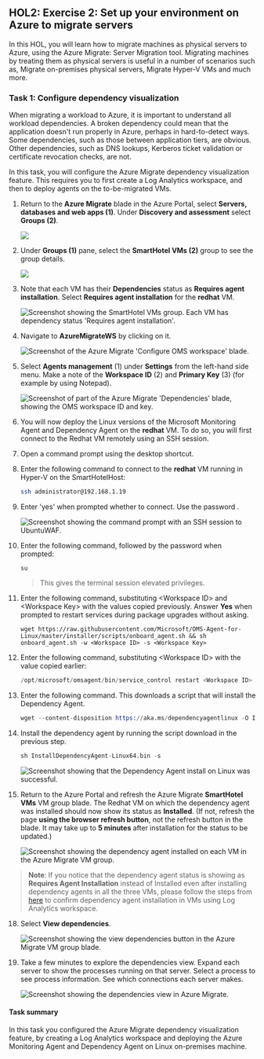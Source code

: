 ## HOL2: Exercise 2: Set up your environment on Azure to migrate servers

In this HOL, you will learn how to migrate machines as physical servers to Azure, using the Azure Migrate: Server Migration tool. Migrating machines by treating them as physical servers is useful in a number of scenarios such as, Migrate on-premises physical servers, Migrate Hyper-V VMs and much more.


### Task 1: Configure dependency visualization

When migrating a workload to Azure, it is important to understand all workload dependencies. A broken dependency could mean that the application doesn't run properly in Azure, perhaps in hard-to-detect ways. Some dependencies, such as those between application tiers, are obvious. Other dependencies, such as DNS lookups, Kerberos ticket validation or certificate revocation checks, are not.

In this task, you will configure the Azure Migrate dependency visualization feature. This requires you to first create a Log Analytics workspace, and then to deploy agents on the to-be-migrated VMs.

1. Return to the **Azure Migrate** blade in the Azure Portal, select **Servers, databases and web apps (1)**. Under **Discovery and assessment** select **Groups (2)**.

    ![](Images/upd-nwgrpopen.png)   

2. Under **Groups (1)** pane, select the **SmartHotel VMs (2)** group to see the group details. 

    ![](Images/upd-hol1-e2-t2-s2.png)  

3. Note that each VM has their **Dependencies** status as **Requires agent installation**. Select **Requires agent installation** for the **redhat** VM.

    ![Screenshot showing the SmartHotel VMs group. Each VM has dependency status 'Requires agent installation'.](Images/upd-hol2-e2-s3.png "SmartHotel VMs server group")

4. Navigate to **AzureMigrateWS<inject key="DeploymentID" enableCopy="false" />** by clicking on it.

    ![Screenshot of the Azure Migrate 'Configure OMS workspace' blade.](Images/omsworkspace.png "OMS Workspace settings")

7. Select **Agents management** (1) under **Settings** from the left-hand side menu. Make a note of the **Workspace ID** (2) and **Primary Key** (3) (for example by using Notepad).

    ![Screenshot of part of the Azure Migrate 'Dependencies' blade, showing the OMS workspace ID and key.](Images/upd-workspace-id-key.png "OMS Workspace ID and primary key")

8. You will now deploy the Linux versions of the Microsoft Monitoring Agent and Dependency Agent on the **redhat** VM. To do so, you will first connect to the Redhat VM remotely using an SSH session.

9. Open a command prompt using the desktop shortcut.  

10. Enter the following command to connect to the **redhat** VM running in Hyper-V on the SmartHotelHost:

    ```bash
    ssh administrator@192.168.1.19
    ```

11. Enter 'yes' when prompted whether to connect. Use the password **<inject key="SmartHotelHost Admin Password" />**.

    ![Screenshot showing the command prompt with an SSH session to UbuntuWAF.](Images/upd-ssh.png "SSH session with UbuntuWAF")

12. Enter the following command, followed by the password **<inject key="SmartHotelHost Admin Password" />** when prompted:
  
    ```
    su
    ```

    > This gives the terminal session elevated privileges.

13. Enter the following command, substituting \<Workspace ID\> and \<Workspace Key\> with the values copied previously. Answer **Yes** when prompted to restart services during package upgrades without asking.  

    ```
    wget https://raw.githubusercontent.com/Microsoft/OMS-Agent-for-Linux/master/installer/scripts/onboard_agent.sh && sh onboard_agent.sh -w <Workspace ID> -s <Workspace Key>
    ```

14. Enter the following command, substituting \<Workspace ID\> with the value copied earlier:

    ```s
    /opt/microsoft/omsagent/bin/service_control restart <Workspace ID>
    ```

15. Enter the following command. This downloads a script that will install the Dependency Agent.

    ```s
    wget --content-disposition https://aka.ms/dependencyagentlinux -O InstallDependencyAgent-Linux64.bin
    ```

16. Install the dependency agent by running the script download in the previous step.

    ```s
    sh InstallDependencyAgent-Linux64.bin -s
    ```

    ![Screenshot showing that the Dependency Agent install on Linux was successful.](Images/upd-da-linux-done.png "Dependency Agent installation was successful")
    

17. Return to the Azure Portal and refresh the Azure Migrate **SmartHotel VMs** VM group blade. The Redhat VM on which the dependency agent was installed should now show its status as **Installed**. (If not, refresh the page **using the browser refresh button**, not the refresh button in the blade.  It may take up to **5 minutes** after installation for the status to be updated.)

    ![Screenshot showing the dependency agent installed on each VM in the Azure Migrate VM group.](Images/upd-Linux-depencyagent.png "Dependency agent installed")
   
   >**Note**: If you notice that the dependency agent status is showing as **Requires Agent Installation** instead of Installed even after installing dependency agents in all the three VMs, please follow the steps from [here](https://github.com/CloudLabsAI-Azure/Know-Before-You-Go/blob/main/AIW-KBYG/AIW-Infrastructure-Migration.md#4-exercise1---task6---step1) to confirm dependency agent installation in VMs using Log Analytics workspace.
 
18. Select **View dependencies**.

    ![Screenshot showing the view dependencies button in the Azure Migrate VM group blade.](Images/upd-view-dependencies.png "View dependencies")
   
19. Take a few minutes to explore the dependencies view. Expand each server to show the processes running on that server. Select a process to see process information. See which connections each server makes.

    ![Screenshot showing the dependencies view in Azure Migrate.](Images/upd-dependencies1.png "Dependency map")
 
#### Task summary 

In this task you configured the Azure Migrate dependency visualization feature, by creating a Log Analytics workspace and deploying the Azure Monitoring Agent and Dependency Agent on Linux on-premises machine.
